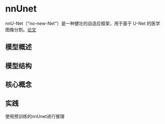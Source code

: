 # nnUnet
nnU-Net（"no-new-Net"）是一种健壮的自适应框架，用于基于 U-Net 的医学图像分割。[论文](https://arxiv.org/abs/1809.10486)
## 模型概述
## 模型结构
## 核心概念
## 实践
使用预训练的nnUnet进行推理


